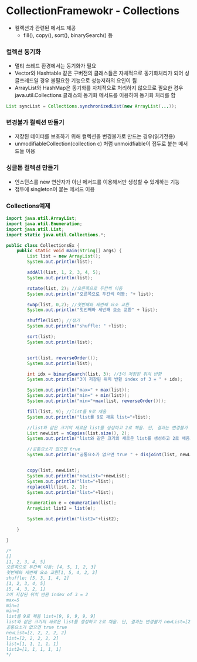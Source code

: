 # CollectionFramewokr - Collections

- 컬렉션과 관련된 메서드 제공
  - fill(), copy(), sort(), binarySearch() 등

### 컬렉션 동기화

- 멀티 쓰레드 환경에서는 동기화가 필요
- Vector와 Hashtable 같은 구버전의 클래스들은 자체적으로 동기화처리가 되어 싱글쓰레드일 경우 불필요한 기능으로 성능저하의 요인이 됨
- ArrayList와 HashMap은 동기화를 자체적으로 처리하지 않으므로 필요한 경우 java.util.Collections 클래스의 동기화 메서드를 이용하여 동기화 처리를 함

```java
List syncList = Collections.synchronizedList(new ArrayList(...));
```

### 변경불가 컬렉션 만들기

- 저장된 데이터를 보호하기 위해 컬렉션을 변경불가로 만드는 경우(읽기전용)
- unmodifiableCollection(collection c) 처럼 unmoidfiable이 접두로 붙는 메서드들 이용

### 싱글톤 컬렉션 만들기

- 인스턴스를 new 연산자가 아닌 메서드를 이용해서만 생성할 수 있게하는 기능
- 접두에 singleton이 붙는 메서드 이용

### Collections예제

```java
import java.util.ArrayList;
import java.util.Enumeration;
import java.util.List;
import static java.util.Collections.*;

public class CollectionsEx {
    public static void main(String[] args) {
        List list = new ArrayList();
        System.out.println(list);

        addAll(list, 1, 2, 3, 4, 5);
        System.out.println(list);

        rotate(list, 2); //오른쪽으로 두칸씩 이동
        System.out.println("오른쪽으로 두칸씩 이동: "+ list);

        swap(list, 0,2); //첫번째와 세번째 요소 교환
        System.out.println("첫번째와 세번째 요소 교환" + list);

        shuffle(list); //섞기
        System.out.println("shuffle: " +list);

        sort(list);
        System.out.println(list);


        sort(list, reverseOrder());
        System.out.println(list);

        int idx = binarySearch(list, 3); //3이 저장된 위치 반환
        System.out.println("3이 저장된 위치 반환 index of 3 = " + idx);

        System.out.println("max=" + max(list));
        System.out.println("min=" + min(list));
        System.out.println("min="+max(list, reverseOrder()));

        fill(list, 9); //list를 9로 채움
        System.out.println("list를 9로 채움 list="+list);

        //list와 같은 크기의 새로운 list를 생성하고 2로 채움. 단, 결과는 변경불가
        List newList = nCopies(list.size(), 2);
        System.out.println("list와 같은 크기의 새로운 list를 생성하고 2로 채움. 단, 결과는 변경불가 newList=" + newList);

        //공통요소가 없으면 true
        System.out.println("공통요소가 없으면 true " + disjoint(list, newList));


        copy(list, newList);
        System.out.println("newList="+newList);
        System.out.println("list="+list);
        replaceAll(list, 2, 1);
        System.out.println("list="+list);

        Enumeration e = enumeration(list);
        ArrayList list2 = list(e);

        System.out.println("list2="+list2);

    }

}

/*
[]
[1, 2, 3, 4, 5]
오른쪽으로 두칸씩 이동: [4, 5, 1, 2, 3]
첫번째와 세번째 요소 교환[1, 5, 4, 2, 3]
shuffle: [5, 3, 1, 4, 2]
[1, 2, 3, 4, 5]
[5, 4, 3, 2, 1]
3이 저장된 위치 반환 index of 3 = 2
max=5
min=1
min=1
list를 9로 채움 list=[9, 9, 9, 9, 9]
list와 같은 크기의 새로운 list를 생성하고 2로 채움. 단, 결과는 변경불가 newList=[2, 2, 2, 2, 2]
공통요소가 없으면 true true
newList=[2, 2, 2, 2, 2]
list=[2, 2, 2, 2, 2]
list=[1, 1, 1, 1, 1]
list2=[1, 1, 1, 1, 1]
*/
```


